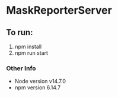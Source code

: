 # MaskReporterServer

## To run:
1. npm install
2. npm run start



### Other Info
- Node version v14.7.0
- npm version 6.14.7
